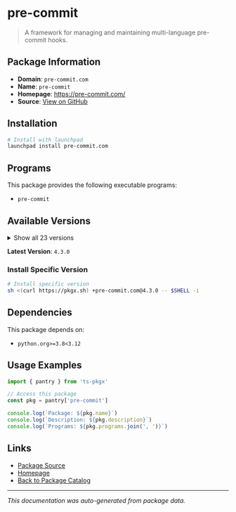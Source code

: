 # pre-commit

> A framework for managing and maintaining multi-language pre-commit hooks.

## Package Information

- **Domain**: `pre-commit.com`
- **Name**: `pre-commit`
- **Homepage**: https://pre-commit.com/
- **Source**: [View on GitHub](https://github.com/pkgxdev/pantry/tree/main/projects/pre-commit.com/package.yml)

## Installation

```bash
# Install with launchpad
launchpad install pre-commit.com
```

## Programs

This package provides the following executable programs:

- `pre-commit`

## Available Versions

<details>
<summary>Show all 23 versions</summary>

- `4.3.0`, `4.2.0`, `4.1.0`, `4.0.1`, `4.0.0`
- `3.8.0`, `3.7.1`, `3.7.0`, `3.6.2`, `3.6.1`
- `3.6.0`, `3.5.0`, `3.4.0`, `3.3.3`, `3.3.2`
- `3.3.1`, `3.3.0`, `3.2.2`, `3.2.1`, `3.2.0`
- `3.1.1`, `3.1.0`, `3.0.4`

</details>

**Latest Version**: `4.3.0`

### Install Specific Version

```bash
# Install specific version
sh <(curl https://pkgx.sh) +pre-commit.com@4.3.0 -- $SHELL -i
```

## Dependencies

This package depends on:

- `python.org>=3.8<3.12`

## Usage Examples

```typescript
import { pantry } from 'ts-pkgx'

// Access this package
const pkg = pantry['pre-commit']

console.log(`Package: ${pkg.name}`)
console.log(`Description: ${pkg.description}`)
console.log(`Programs: ${pkg.programs.join(', ')}`)
```

## Links

- [Package Source](https://github.com/pkgxdev/pantry/tree/main/projects/pre-commit.com/package.yml)
- [Homepage](https://pre-commit.com/)
- [Back to Package Catalog](../../package-catalog.md)

---

*This documentation was auto-generated from package data.*
